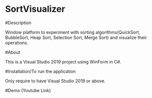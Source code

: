 # SortVisualizer

#Description

Window platform to experiment with sorting algorithms(QuickSort, BubbleSort, Heap Sort, Selection Sort, Merge Sort) and visualize their operations.

#About

This is a Visual Studio 2019 project using WinForm in C#.

#Installation/To run the application

Only require to have Visual Studio 2019 or above.

#Demo (Youtube Link)

